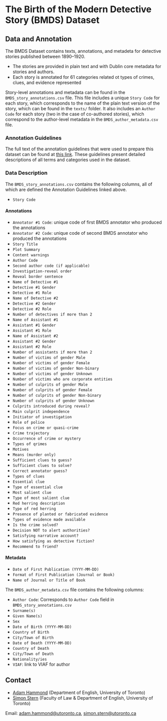 # The Birth of the Modern Detective Story (BMDS) Dataset


## Data and Annotation
The BMDS Dataset contains texts, annotations, and metadeta for detective stories published between 1890–1920. 
* The stories are provided in plain text and with Dublin core metadata for stories and authors. 
* Each story is annotated for 61 categories related ot types of crimes, clues, and evidence represented

Story-level annotations and metadata can be found in the `BMDS_story_annotations.csv` file. This file includes a unique `Story Code` for each story, which corresponds to the name of the plain text version of the story, which can be found in the `texts/` folder. It also includes an `Author Code` for each story (two in the case of co-authored stories), which correspond to the author-level metadata in the `BMDS_author_metadata.csv` file.


### Annotation Guidelines

The full text of the annotation guidelines that were used to prepare this dataset can be found at [this link](https://docs.google.com/document/d/1G62El8Tj5SWBQ5QYFDElJGFtihjIoi2NkkwdaAzhQvI/edit#heading=h.zezkqyi0lm8z). These guidelines present detailed descriptions of all terms and categories used in the dataset.

### Data Description

The `BMDS_story_annotations.csv` contains the following columns, all of which are defined the Annotation Guidelines linked above.
* `Story Code`

#### Annotations
* `Annotator #1 Code`: unique code of first BMDS annotator who produced the annotations
* `Annotator #2 Code`: unique code of second BMDS annotator who produced the annotations
* `Story Title`
* `Plot Summary`
* `Content warnings`
* `Author Code`
* `Second author code (if applicable)`
* `Investigation-reveal order`
* `Reveal border sentence`
* `Name of Detective #1`
* `Detective #1 Gender`
* `Detective #1 Role`
* `Name of Detective #2`
* `Detective #2 Gender`
* `Detective #2 Role`
* `Number of detectives if more than 2`
* `Name of Assistant #1`
* `Assistant #1 Gender`
* `Assistant #1 Role`
* `Name of Assistant #2`
* `Assistant #2 Gender`
* `Assistant #2 Role`
* `Number of assistants if more than 2`
* `Number of victims of gender Male`
* `Number of victims of gender Female`
* `Number of victims of gender Non-binary`
* `Number of victims of gender Unknown`
* `Number of victims who are corporate entities`
* `Number of culprits of gender Male`
* `Number of culprits of gender Female`
* `Number of culprits of gender Non-binary`
* `Number of culprits of gender Unknown`
* `Culprits introduced during reveal?`
* `Main culprit independence`
* `Initiator of investigation`
* `Role of police`
* `Focus on crime or quasi-crime`
* `Crime trajectory`
* `Occurrence of crime or mystery`
* `Types of qrimes`
* `Motives`
* `Means (murder only)`
* `Sufficient clues to guess?`
* `Sufficient clues to solve?`
* `Correct annotator guess?`
* `Types of clues`
* `Essential clue`
* `Type of essential clue`
* `Most salient clue`
* `Type of most salient clue`
* `Red herring description`
* `Type of red herring`
* `Presence of planted or fabricated evidence`
* `Types of evidence made available`
* `Is the crime solved?`
* `Decision NOT to alert authorities?`
* `Satisfying narrative account?`
* `How satisfying as detective fiction?`
* `Recommend to friend?`

#### Metadata
* `Date of First Publication (YYYY-MM-DD)`
* `Format of First Publication (Journal or Book)`
* `Name of Journal or Title of Book`


The `BMDS_author_metadata.csv` file contains the following columns:
* `Author Code`: Corresponds to `Author Code` field in `BMDS_story_annotations.csv`
* `Surname(s)`
* `Given Name(s)`
* `Sex`
* `Date of Birth (YYYY-MM-DD)`
* `Country of Birth`
* `City/Town of Birth`
* `Date of Death (YYYY-MM-DD)`
* `Country of Death`
* `City/Town of Death`
* `Nationality/ies`
* `VIAF`: link to VIAF for author


## Contact
- [Adam Hammond](https://www.adamhammond.com/) (Department of English, University of Toronto)
- [Simon Stern](https://www.law.utoronto.ca/faculty-staff/full-time-faculty/simon-stern) (Faculty of Law & Department of English, University of Toronto)

Email: adam.hammond@utoronto.ca, simon.stern@utoronto.ca
